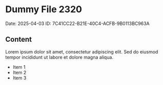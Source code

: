 # Dummy File 2320

Date: 2025-04-03
ID: 7C41CC22-B21E-40C4-ACFB-9B0113BC963A

## Content

Lorem ipsum dolor sit amet, consectetur adipiscing elit.
Sed do eiusmod tempor incididunt ut labore et dolore magna aliqua.

* Item 1
* Item 2
* Item 3

